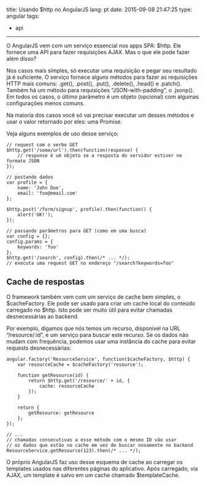 title: Usando $http no AngularJS
lang: pt
date: 2015-09-08 21:47:25
type: angular
tags:
- api
---
O AngularJS vem com um serviço essencial nos apps SPA: $http. Ele fornece uma API para fazer requisições AJAX. Mas o
que ele pode fazer além disso?

<!-- more -->

Nos casos mais simples, só executar uma requisição e pegar seu resultado já é suficiente. O serviço fornece alguns
métodos para fazer as requisições HTTP mais comuns: .get(), .post(), .put(), .delete(), .head() e .patch(). Também
há um método para requisições “JSON-with-padding”, o .jsonp(). Em todos os casos, o último parâmetro é um objeto
(opcional) com algumas configurações menos comuns.

Na maioria dos casos você só vai precisar executar um desses métodos e usar o valor retornado por eles: uma Promise.

Veja alguns exemplos de uso desse serviço:

```
// request com o verbo GET
$http.get('/some/url').then(function(response) {
    // response é um objeto se a resposta do servidor estiver no formato JSON
});

// postando dados
var profile = {
    name: 'John Doe',
    email: 'foo@email.com'
};

$http.post('/form/signup', profile).then(function() {
    alert('OK!');
});

// passando parâmetros para GET (como em uma busca)
var config = {};
config.params = {
    keywords: 'foo'
};
$http.get('/search', config).then(/* ... */);
// executa uma request GET no endereço "/search?keywords=foo"
```

## Cache de respostas

O framework também vem com um serviço de cache bem simples, o $cacheFactory. Ele pode ser usado para criar um cache
local do conteúdo carregado no $http. Isto pode ser muito útil para evitar chamadas desnecessárias ao backend.

Por exemplo, digamos que nós temos um recurso, disponível na URL “/resource/:id”, e um serviço para buscar este
recurso. Se os dados não mudam com frequência, podemos usar uma instância do cache para evitar requests desnecessárias:

```
angular.factory('ResourceService', function($cacheFactory, $http) {
    var resourceCache = $cacheFactory('resource');

    function getResource(id) {
        return $http.get('/resource/' + id, {
            cache: resourceCache
        });
    }

    return {
        getResource: getResource
    };
});

// ...
// chamadas consecutivas a esse método com o mesmo ID vão usar
// os dados que estão no cache em vez de buscar novamente no backend
ResourceService.getResource(123).then(/* ... */);
```

O próprio AngularJS faz uso desse esquema de cache ao carregar os templates usados nas diferentes páginas do
aplicativo. Após carregado, via AJAX, um template é salvo em um cache chamado $templateCache.

